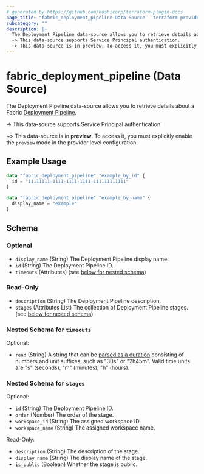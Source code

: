 ```yaml
---
# generated by https://github.com/hashicorp/terraform-plugin-docs
page_title: "fabric_deployment_pipeline Data Source - terraform-provider-fabric"
subcategory: ""
description: |-
  The Deployment Pipeline data-source allows you to retrieve details about a Fabric Deployment Pipeline https://learn.microsoft.com/fabric/cicd/deployment-pipelines/intro-to-deployment-pipelines.
  -> This data-source supports Service Principal authentication.
  ~> This data-source is in preview. To access it, you must explicitly enable the preview mode in the provider level configuration.
---
```


# fabric_deployment_pipeline (Data Source)

The Deployment Pipeline data-source allows you to retrieve details about a Fabric [Deployment Pipeline](https://learn.microsoft.com/fabric/cicd/deployment-pipelines/intro-to-deployment-pipelines).

-> This data-source supports Service Principal authentication.

~> This data-source is in **preview**. To access it, you must explicitly enable the `preview` mode in the provider level configuration.

## Example Usage

```terraform
data "fabric_deployment_pipeline" "example_by_id" {
  id = "11111111-1111-1111-1111-111111111111"
}

data "fabric_deployment_pipeline" "example_by_name" {
  display_name = "example"
}
```

<!-- schema generated by tfplugindocs -->
## Schema

### Optional

- `display_name` (String) The Deployment Pipeline display name.
- `id` (String) The Deployment Pipeline ID.
- `timeouts` (Attributes) (see [below for nested schema](#nestedatt--timeouts))

### Read-Only

- `description` (String) The Deployment Pipeline description.
- `stages` (Attributes List) The collection of Deployment Pipeline stages. (see [below for nested schema](#nestedatt--stages))

<a id="nestedatt--timeouts"></a>

### Nested Schema for `timeouts`

Optional:

- `read` (String) A string that can be [parsed as a duration](https://pkg.go.dev/time#ParseDuration) consisting of numbers and unit suffixes, such as "30s" or "2h45m". Valid time units are "s" (seconds), "m" (minutes), "h" (hours).

<a id="nestedatt--stages"></a>

### Nested Schema for `stages`

Optional:

- `id` (String) The Deployment Pipeline ID.
- `order` (Number) The order of the stage.
- `workspace_id` (String) The assigned workspace ID.
- `workspace_name` (String) The assigned workspace name.

Read-Only:

- `description` (String) The description of the stage.
- `display_name` (String) The display name of the stage.
- `is_public` (Boolean) Whether the stage is public.
